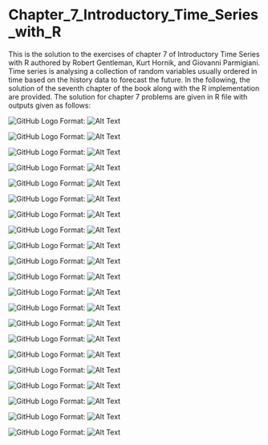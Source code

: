 # Chapter_7_Introductory_Time_Series_with_R

This is the solution to the exercises of chapter 7 of Introductory Time Series with R authored by Robert Gentleman, Kurt Hornik, and Giovanni Parmigiani.   Time series is analysing a collection of random variables usually ordered in time based on the history data to forecast the future. In the following, the solution of the seventh chapter of the book along with the R implementation are provided.  The solution for chapter 7 problems are given in R file with outputs given as follows: 

![GitHub Logo](/quad1.png)
Format: ![Alt Text](https://github.com/vahidNaghshin/Chapter_7_Introductory_Time_Series_with_R/blob/master/acf_ams.ts.png)

![GitHub Logo](/quad1.png)
Format: ![Alt Text](https://github.com/vahidNaghshin/Chapter_7_Introductory_Time_Series_with_R/blob/master/acf_best_arima.png)

![GitHub Logo](/quad1.png)
Format: ![Alt Text](https://github.com/vahidNaghshin/Chapter_7_Introductory_Time_Series_with_R/blob/master/acf_garch_stemp.png)

![GitHub Logo](/quad1.png)
Format: ![Alt Text](https://github.com/vahidNaghshin/Chapter_7_Introductory_Time_Series_with_R/blob/master/acf_stemp.png)

![GitHub Logo](/quad1.png)
Format: ![Alt Text](https://github.com/vahidNaghshin/Chapter_7_Introductory_Time_Series_with_R/blob/master/acfArima.png)

![GitHub Logo](/quad1.png)
Format: ![Alt Text](https://github.com/vahidNaghshin/Chapter_7_Introductory_Time_Series_with_R/blob/master/acfarimabestmodel.png)

![GitHub Logo](/quad1.png)
Format: ![Alt Text](https://github.com/vahidNaghshin/Chapter_7_Introductory_Time_Series_with_R/blob/master/acfArimaseasonal.png)

![GitHub Logo](/quad1.png)
Format: ![Alt Text](https://github.com/vahidNaghshin/Chapter_7_Introductory_Time_Series_with_R/blob/master/acfchoc.png)

![GitHub Logo](/quad1.png)
Format: ![Alt Text](https://github.com/vahidNaghshin/Chapter_7_Introductory_Time_Series_with_R/blob/master/acflogvisit.png)

![GitHub Logo](/quad1.png)
Format: ![Alt Text](https://github.com/vahidNaghshin/Chapter_7_Introductory_Time_Series_with_R/blob/master/Arimapredict.png)

![GitHub Logo](/quad1.png)
Format: ![Alt Text](https://github.com/vahidNaghshin/Chapter_7_Introductory_Time_Series_with_R/blob/master/bestarimachoc.png)

![GitHub Logo](/quad1.png)
Format: ![Alt Text](https://github.com/vahidNaghshin/Chapter_7_Introductory_Time_Series_with_R/blob/master/choc.ts.png)

![GitHub Logo](/quad1.png)
Format: ![Alt Text](https://github.com/vahidNaghshin/Chapter_7_Introductory_Time_Series_with_R/blob/master/garch.png)


![GitHub Logo](/quad1.png)
Format: ![Alt Text](https://github.com/vahidNaghshin/Chapter_7_Introductory_Time_Series_with_R/blob/master/garchresid.png)


![GitHub Logo](/quad1.png)
Format: ![Alt Text](https://github.com/vahidNaghshin/Chapter_7_Introductory_Time_Series_with_R/blob/master/logvisit.png)


![GitHub Logo](/quad1.png)
Format: ![Alt Text](https://github.com/vahidNaghshin/Chapter_7_Introductory_Time_Series_with_R/blob/master/predict_garch_stemp.png)


![GitHub Logo](/quad1.png)
Format: ![Alt Text](https://github.com/vahidNaghshin/Chapter_7_Introductory_Time_Series_with_R/blob/master/predictchoc.png)


![GitHub Logo](/quad1.png)
Format: ![Alt Text](https://github.com/vahidNaghshin/Chapter_7_Introductory_Time_Series_with_R/blob/master/squareresidual.png)


![GitHub Logo](/quad1.png)
Format: ![Alt Text](https://github.com/vahidNaghshin/Chapter_7_Introductory_Time_Series_with_R/blob/master/stemp.png)


![GitHub Logo](/quad1.png)
Format: ![Alt Text](https://github.com/vahidNaghshin/Chapter_7_Introductory_Time_Series_with_R/blob/master/stockdiff.png)


![GitHub Logo](/quad1.png)
Format: ![Alt Text](https://github.com/vahidNaghshin/Chapter_7_Introductory_Time_Series_with_R/blob/master/stockts.png)






